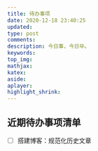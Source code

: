 ```yaml
---
title: 待办事项
date: 2020-12-18 23:40:25
updated:
type: post
comments:
description: 今日事，今日毕。
keywords:
top_img:
mathjax:
katex:
aside:
aplayer:
highlight_shrink:
---
```



## 近期待办事项清单
- [ ] 搭建博客：规范化历史文章
